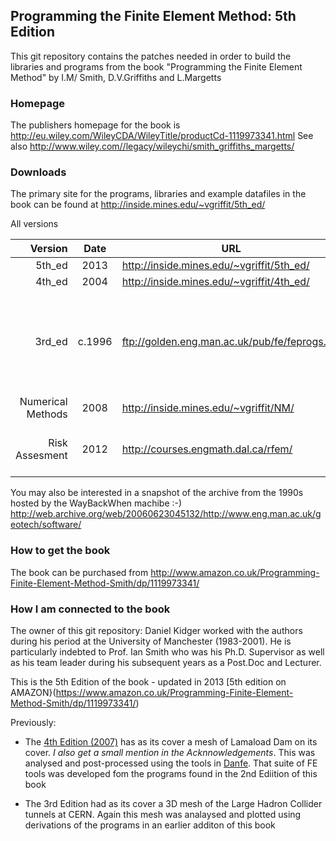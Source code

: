 ## Programming the Finite Element Method: 5th Edition

This git repository contains the patches needed in order to build the libraries
and programs from the book "Programming the Finite Element Method" by I.M/ Smith, D.V.Griffiths and L.Margetts

### Homepage 
The publishers homepage for the book is http://eu.wiley.com/WileyCDA/WileyTitle/productCd-1119973341.html
See also http://www.wiley.com//legacy/wileychi/smith_griffiths_margetts/

### Downloads
The primary site for the programs, libraries and example datafiles in the book can be found at http://inside.mines.edu/~vgriffit/5th_ed/

All versions

Version  | Date | URL | Notes
---------:|:------:|-----|-------
5th_ed   | 2013 | http://inside.mines.edu/~vgriffit/5th_ed/ | *Current*
4th_ed   | 2004 | http://inside.mines.edu/~vgriffit/4th_ed/ |
3rd_ed   | c.1996  |  ftp://golden.eng.man.ac.uk/pub/fe/feprogs.zip     | site went down c. 1997 (workstation moved to Boulder) see [README](http://www.ces.clemson.edu/~lonny/cmcu/fortran/fortran90/smith_fe3/00README.HTM)
Numerical Methods | 2008 | http://inside.mines.edu/~vgriffit/NM/ |
Risk Assesment | 2012 | http://courses.engmath.dal.ca/rfem/ | look at the list of source code references

You may also be interested in a snapshot of the archive from the 1990s hosted by the WayBackWhen machibe :-)
http://web.archive.org/web/20060623045132/http://www.eng.man.ac.uk/geotech/software/

### How to get the book
The book can be purchased from http://www.amazon.co.uk/Programming-Finite-Element-Method-Smith/dp/1119973341/

### How I am connected to the book
The owner of this git repository: Daniel Kidger worked with the authors during his period at the University of Manchester (1983-2001). He is particularly indebted to Prof. Ian Smith who was his Ph.D. Supervisor as well as his team leader during his subsequent years as a Post.Doc and Lecturer.

This is the 5th Edition of the book - updated in 2013 [5th edition on AMAZON}(https://www.amazon.co.uk/Programming-Finite-Element-Method-Smith/dp/1119973341/)

Previously:
   * The [4th Edition (2007)](http://www.amazon.co.uk/Programming-Finite-Element-Method-Smith-ebook/dp/B000QEIO1W/) has as its cover a mesh of Lamaload Dam on its cover. _I also get a small mention in the Acknnowledgements_. This was analysed and post-processed using the tools in [Danfe](https://github.com/dannyk96/Danfe). That suite of FE tools was developed fom the programs found in the 2nd Ediition of this book

   * The 3rd Edition had as its cover a 3D mesh of the Large Hadron Collider tunnels at CERN. Again this mesh was analaysed and plotted using derivations of the programs in an earlier additon of this book


